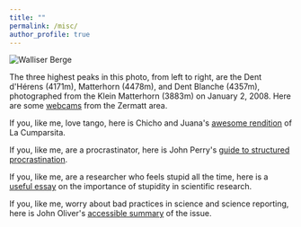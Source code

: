 ```yaml
---
title: ""
permalink: /misc/
author_profile: true
---
```


![Walliser Berge](https://thegricean.github.io/files/matterhorn.jpg)

The three highest peaks in this photo, from left to right, are the Dent d'Hérens (4171m), Matterhorn (4478m), and Dent Blanche (4357m), photographed from the Klein Matterhorn (3883m) on January 2, 2008. Here are some [webcams](https://www.zermatt.ch/en/Webcams) from the Zermatt area.

If you, like me, love tango, here is Chicho and Juana's [awesome rendition](https://www.youtube.com/watch?v=FHIHY9uKJyc) of La Cumparsita.

If you, like me, are a procrastinator, here is John Perry's [guide to structured procrastination](http://www.structuredprocrastination.com/).

If you, like me, are a researcher who feels stupid all the time, here is a [useful essay](https://sites.google.com/site/judithdegen/misc/scientific_stupidity.pdf?attredirects=0) on the importance of stupidity in scientific research.

If you, like me, worry about bad practices in science and science reporting, here is John Oliver's [accessible summary](https://www.youtube.com/watch?v=0Rnq1NpHdmw) of the issue.